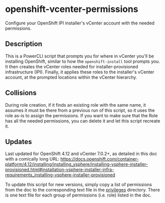 # openshift-vcenter-permissions
Configure your OpenShift IPI installer's vCenter account with the needed permissions.

## Description
This is a PowerCLI script that prompts you for where in vCenter you'll be installing OpenShift, similar to how the `openshift-install` tool prompts you. It then creates the vCenter roles needed for installer-provisioned infrastructure (IPI). Finally, it applies these roles to the installer's vCenter account, at the prompted locations within the vCenter hierarchy.

## Collisions
During role creation, if it finds an existing role with the same name, it assumes it must be there from a previous run of this script, so it uses the role as-is to assign the permissions. If you want to make sure that the Role has all the needed permissions, you can delete it and let this script recreate it.

## Updates
Last updated for OpenShift 4.12 and vCenter 7.0.2+, as detailed in this doc with a comically long URL:
https://docs.openshift.com/container-platform/4.12/installing/installing_vsphere/installing-vsphere-installer-provisioned.html#installation-vsphere-installer-infra-requirements_installing-vsphere-installer-provisioned

To update this script for new versions, simply copy a list of permissions from the doc to the corresponding text file in the [privileges](/privileges) directory. There is one text file for each group of permissions (i.e. role) listed in the doc.

